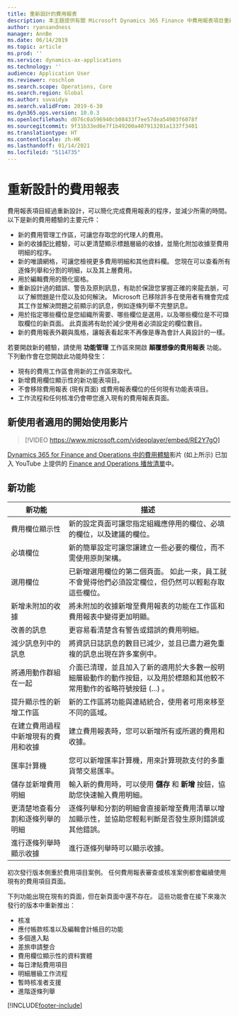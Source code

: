 ```yaml
---
title: 重新設計的費用報表
description: 本主題提供有關 Microsoft Dynamics 365 Finance 中費用報表項目重新設計和顛覆想像體驗的資訊。 新的體驗簡化完成費用報表的程序，並減少所需的時間。
author: ryansandness
manager: AnnBe
ms.date: 06/14/2019
ms.topic: article
ms.prod: ''
ms.service: dynamics-ax-applications
ms.technology: ''
audience: Application User
ms.reviewer: roschlom
ms.search.scope: Operations, Core
ms.search.region: Global
ms.author: suvaidya
ms.search.validFrom: 2019-6-30
ms.dyn365.ops.version: 10.0.3
ms.openlocfilehash: d076c0a596940cb08433f7ee57dea54903f6078f
ms.sourcegitcommit: 9f31b33ed6e7f1b49200a407913201a1337f3401
ms.translationtype: HT
ms.contentlocale: zh-HK
ms.lasthandoff: 01/14/2021
ms.locfileid: "5114735"
---
```

# <a name="redesigned-expense-reports"></a>重新設計的費用報表

費用報表項目經過重新設計，可以簡化完成費用報表的程序，並減少所需的時間。 以下是新的費用體驗的主要元件：

- 新的費用管理工作區，可讓您存取您的代理人的費用。
- 新的收據配比體驗，可以更清楚顯示標題層級的收據，並簡化附加收據至費用明細的程序。
- 新的唯讀網格，可讓您檢視更多費用明細和其他資料欄。 您現在可以查看所有逐條列舉和分割的明細，以及其上層費用。
- 用於編輯費用的簡化窗格。
- 重新設計過的錯誤、警告及原則訊息，有助於保證您掌握正確的來龍去脈，可以了解問題是什麼以及如何解決。 Microsoft 已移除許多在使用者有機會完成其工作並解決問題之前顯示的訊息，例如逐條列舉不完整訊息。
- 用於指定哪些欄位是您組織所需要、哪些欄位是選用，以及哪些欄位是不可擷取欄位的新頁面。 此頁面將有助於減少使用者必須設定的欄位數目。
- 新的費用報表外觀與風格，讓報表看起來不再像是專為會計人員設計的一樣。

若要開啟新的體驗，請使用 **功能管理** 工作區來開啟 **顛覆想像的費用報表** 功能。 下列動作會在您開啟此功能時發生：

- 現有的費用工作區會用新的工作區來取代。
- 新增費用欄位顯示性的新功能表項目。
- 不會移除費用報表 (現有頁面) 或費用報表欄位的任何現有功能表項目。
- 工作流程和任何核准仍會帶您進入現有的費用報表頁面。

## <a name="getting-started-video-for-new-users"></a>新使用者適用的開始使用影片

> [!VIDEO https://www.microsoft.com/videoplayer/embed/RE2Y7gO]

[Dynamics 365 for Finance and Operations 中的費用體驗](https://youtu.be/Ocy-MsTvEE0)影片 (如上所示) 已加入 YouTube 上提供的 [Finance and Operations 播放清單](https://www.youtube.com/playlist?list=PLcakwueIHoT_SYfIaPGoOhloFoCXiUSyW)中。

## <a name="new-features"></a>新功能

| 新功能 | 描述 |
|---|----|
| 費用欄位顯示性 | 新的設定頁面可讓您指定組織應停用的欄位、必填的欄位，以及建議的欄位。 |
| 必填欄位 | 新的簡單設定可讓您讓建立一些必要的欄位，而不需使用原則架構。 |
| 選用欄位 | 已新增選用欄位的第二個頁面。 如此一來，員工就不會覺得他們必須設定欄位，但仍然可以輕鬆存取這些欄位。 |
| 新增未附加的收據 | 將未附加的收據新增至費用報表的功能在工作區和費用報表中變得更加明顯。 |
| 改善的訊息 | 更容易看清楚含有警告或錯誤的費用明細。 |
| 減少訊息列中的訊息| 將資訊日誌訊息的數目已減少，並且已盡力避免重複的訊息出現在許多案例中。 |
| 將通用動作群組在一起 | 介面已清理，並且加入了新的適用於大多數一般明細層級動作的動作按鈕，以及用於標題和其他較不常用動作的省略符號按鈕 (...) 。 |
| 提升顯示性的新增工作區 | 新的工作區將功能與連結統合，使用者可用來移至不同的區域。 |
| 在建立費用過程中新增現有的費用和收據 | 建立費用報表時，您可以新增所有或所選的費用和收據。 |
| 匯率計算機 | 您可以新增匯率計算機，用來計算現款支付的多重貨幣交易匯率。 |
| 儲存並新增費用明細 | 輸入新的費用時，可以使用 **儲存** 和 **新增** 按鈕，協助您快速輸入費用明細。 |
| 更清楚地查看分割和逐條列舉的明細 | 逐條列舉和分割的明細會直接新增至費用清單以增加顯示性，並協助您輕鬆判斷是否發生原則錯誤或其他錯誤。 |
| 進行逐條列舉時顯示收據 | 進行逐條列舉時可以顯示收據。 |

初次發行版本側重於費用項目案例。 任何費用報表審查或核准案例都會繼續使用現有的費用項目頁面。

下列功能出現在現有的頁面，但在新頁面中還不存在。 這些功能會在接下來幾次發行的版本中重新推出：

- 核准
- 應付帳款核准以及編輯會計帳目的功能
- 多個進入點
- 差旅申請整合
- 費用欄位顯示性的資料實體
- 每日津貼費用項目
- 明細層級工作流程
- 暫時核准者支援
- 進階逐條列舉


[!INCLUDE[footer-include](../includes/footer-banner.md)]